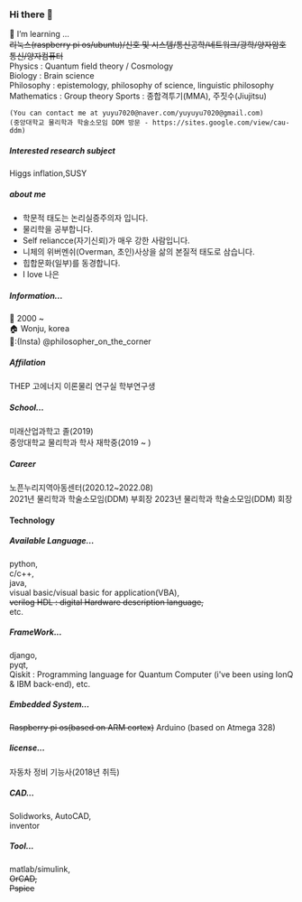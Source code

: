 ### Hi there 👋
 🌱 I’m learning ...   
  ~~리눅스(raspberry pi os/ubuntu)/신호 및 시스템/통신공학/네트워크/광학/양자암호통신/양자컴퓨터~~  
  Physics : Quantum field theory / Cosmology     
  Biology : Brain science  
  Philosophy : epistemology, philosophy of science, linguistic philosophy   
  Mathematics : Group theory
  Sports : 종합격투기(MMA), 주짓수(Jiujitsu)
    
    (You can contact me at yuyu7020@naver.com/yuyuyu7020@gmail.com)
    (중앙대학교 물리학과 학술소모임 DDM 방문 - https://sites.google.com/view/cau-ddm)
    
##### Interested research subject
Higgs inflation,SUSY

##### about me
- 학문적 태도는 논리실증주의자 입니다.  
- 물리학을 공부합니다.  
- Self reliancce(자기신뢰)가 매우 강한 사람입니다.  
- 니체의 위버멘쉬(Overman, 초인)사상을 삶의 본질적 태도로 삼습니다. 
- 힙합문화(일부)를 동경합니다.
- I love 나은

##### Information...
  🎂 2000 ~  
  🏠 Wonju, korea  
  📱:(Insta) @philosopher_on_the_corner    
  
##### Affilation
  THEP 고에너지 이론물리 연구실 학부연구생    
  
##### School...
  미래산업과학고 졸(2019)   
  중앙대학교 물리학과 학사 재학중(2019 ~ )  
  
##### Career 
  노픈누리지역아동센터(2020.12~2022.08)  
  2021년 물리학과 학술소모임(DDM) 부회장
  2023년 물리학과 학술소모임(DDM) 회장  


#### Technology
##### Available Language...
  python,   
  c/c++,  
  java,   
  visual basic/visual basic for application(VBA),  
  ~~verilog HDL : digital Hardware description language,~~    
  etc.  

##### FrameWork...
  django,   
  pyqt,   
  Qiskit : Programming language for Quantum Computer (i've been using IonQ & IBM back-end), 
  etc.  

##### Embedded System...
  ~~Raspberry pi os(based on ARM cortex)~~
  Arduino (based on Atmega 328) 

##### license...
  자동차 정비 기능사(2018년 취득)

##### CAD...
  Solidworks, 
  AutoCAD,  
  inventor  

##### Tool...
  matlab/simulink,  
  ~~OrCAD,  
  Pspice~~  
